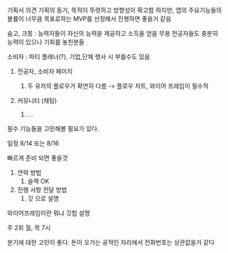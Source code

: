 
기획서 의견 
기획의 동기, 목적이 뚜렷하고 방향성이 확고함
하지만, 앱의 주요기능들의 볼륨이 너무큼 목표로하는 MVP를 선정해서 진행하면 좋을거 같음

숨고, 크몽 : 능력자들이 자신의 능력을 제공하고 소득을 얻음
	무용 전공자들도 충분히 능력이 있으나 기회를 놓친분들 


소비자 : 파티 플래너(?), 기업,단체 행사 시 부를수도 있음


1. 전공자, 소비자 페이지 
	1. 두 유저의 플로우가 확연히 다름 -> 플로우 차트, 와이어 프레임이 필수적

1. 커뮤니티 (채팅)
	1. ...

필수 기능들을 고민해볼 필요가 있다.

일정 
8/14 또는 8/16

빠르게 준비 되면 좋을것
1. 연락 방법
	1. 슬랙 OK
2. 진행 사항 전달 방법
	1. 깃 으로 설명 


와이어프레임이란 뭐냐
깃헙 설명 

주 2회
월, 목 7시


분기에 대한 고민이 좋다.
돈이 오가는 공적인 자리에서 전화번호는 상관없을거 같다


